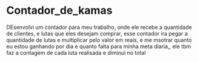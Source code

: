 # Contador_de_kamas
DEsenvolvi um contador para meu trabalho, onde ele recebe a quantidade de clientes, e lutas que eles desejam comprar, esse contador ira pegar a quantidade de lutas e multiplicar pelo valor em reais, e me msotrar quanto eu estou ganhando por dia e quanto falta para minha meta diaria,, ele tbm faz a contagem de cada luta realisada e diminui no total 
